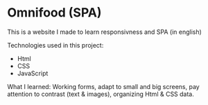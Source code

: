 # Omnifood (SPA)
This is a website I made to learn responsivness and SPA (in english)

Technologies used in this project:
- Html
- CSS
- JavaScript

What I learned: Working forms, adapt to small and big screens, pay attention to contrast (text & images), organizing Html & CSS data.
